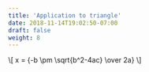 ```yaml
---
title: 'Application to triangle'
date: 2018-11-14T19:02:50-07:00
draft: false
weight: 8
---
```



\\[ x = {-b \pm \sqrt{b^2-4ac} \over 2a} \\]